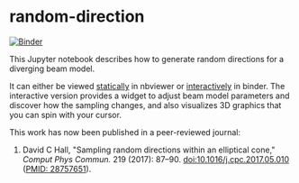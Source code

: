 # random-direction

[![Binder](http://mybinder.org/badge.svg)](http://mybinder.org/repo/davidchall/random-direction)

This Jupyter notebook describes how to generate random directions for a diverging beam model.

It can either be viewed [statically](http://nbviewer.jupyter.org/github/davidchall/random-direction/blob/master/Generate_Beam_Directions.ipynb) in nbviewer or [interactively](http://mybinder.org/repo/davidchall/random-direction) in binder. The interactive version provides a widget to adjust beam model parameters and discover how the sampling changes, and also visualizes 3D graphics that you can spin with your cursor.

This work has now been published in a peer-reviewed journal:

1. David C Hall, "Sampling random directions within an elliptical cone," *Comput Phys Commun.* 219 (2017): 87–90. [doi:10.1016/j.cpc.2017.05.010](https://dx.doi.org/10.1016%2Fj.cpc.2017.05.010) ([PMID: 28757651](https://pubmed.ncbi.nlm.nih.gov/28757651/)).
